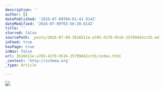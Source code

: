 ```yaml
---
description: ''
author: []
datePublished: '2016-07-09T04:01:41.914Z'
dateModified: '2016-07-09T03:56:20.614Z'
title: ''
starred: false
sourcePath: _posts/2016-07-09-3b16b11e-a785-41f0-9516-25799d42cc55.md
inFeed: true
hasPage: true
inNav: false
url: 3b16b11e-a785-41f0-9516-25799d42cc55/index.html
_context: 'http://schema.org'
_type: Article

---
```

![](https://the-grid-user-content.s3-us-west-2.amazonaws.com/e9b5bd46-89c8-4d0a-b701-1d3e44cf6b14.jpg)